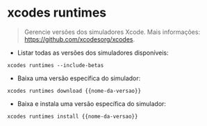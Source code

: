 # xcodes runtimes

> Gerencie versões dos simuladores Xcode.
> Mais informações: <https://github.com/xcodesorg/xcodes>.

- Listar todas as versões dos simuladores disponíveis:

`xcodes runtimes --include-betas`

- Baixa uma versão específica do simulador:

`xcodes runtimes download {{nome-da-versao}}`

- Baixa e instala uma versão específica do simulador:

`xcodes runtimes install {{nome-da-versao}}`
